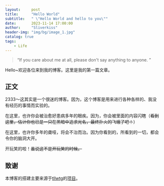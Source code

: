 ```yaml
---
layout:     post
title:      "Hello World"
subtitle:   " \"Hello World and hello to you\""
date:       2023-11-14 17:00:00
author:     "Sliverkiss"
header-img: "img/bg/image_1.jpg"
catalog: true
tags:
    - Life
---
```


> “If you care about me at all, please don't say anything to anyone. ”


Hello~欢迎各位来到我的博客。这里是我的第一篇文章。

## 正文

2333～这其实是一个很迷的博客。因为，这个博客是用来进行各种各样的、我没有经历的事情而实验的。

在这里，也许你会被治愈好患病多年的眼疾。因为，你会被里面的内容闪瞎（~~看到这里，估计你也已是一只在黑暗中追求光名，最终扑火的飞蛾了吧！~~）

在这里，也许你多年的聋哑，将会不治而治。因为你看到的，所看到的一切，都会令你的脑洞大开。

开玩笑的啦！~~虽说这不是开玩笑的时候。~~


<p id = "build"></p>

## 致谢

本博客的搭建主要来源于[tllwtg](https://github.com/tLLWtG)的[项目](https://github.com/tLLWtG/tllwtg.github.io)。




<!-- *———      __ 后记于 __* -->